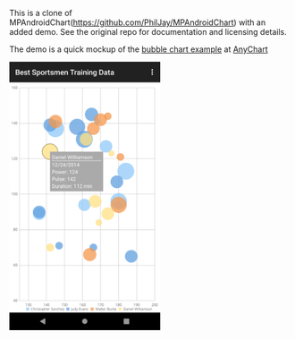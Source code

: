 This is a clone of MPAndroidChart(https://github.com/PhilJay/MPAndroidChart) with an added demo. See the original repo for documentation and licensing details.

The demo is a quick mockup of the [bubble chart example](https://github.com/AnyChart/AnyChart-Android/blob/master/img/bubblechart.png) at [AnyChart](https://github.com/AnyChart/AnyChart-Android)

<img align="left" width="270" height="480" style="margin:0px 15px 0px 0px" src="https://github.com/regas99/MPAndroidChart_SportsmanDemo/blob/master/screenshots/sportsman.png">
